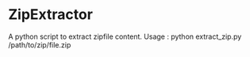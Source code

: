 # ZipExtractor
A python script to extract zipfile content.
Usage : python extract_zip.py /path/to/zip/file.zip
